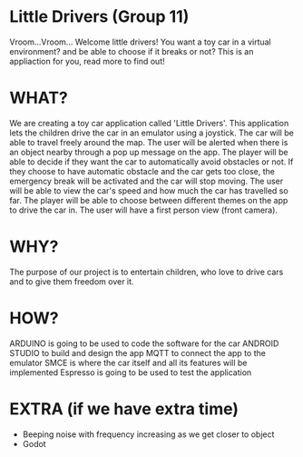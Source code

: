# Little Drivers (Group 11)
Vroom...Vroom... Welcome little drivers! You want a toy car in a virtual environment? and be able to choose if it breaks or not? This is an appliaction for you, read more to find out!

# WHAT? 
We are creating a toy car application called 'Little Drivers'. This application lets the children drive the car in an emulator using a joystick. The car will be able to travel freely around the map. The user will be alerted when there is an object nearby through a pop up message on the app. The player will be able to decide if they want the car to automatically avoid obstacles or not. If they choose to have automatic obstacle and the car gets too close, the emergency break will be activated and the car will stop moving. The user will be able to view the car's speed and how much the car has travelled so far. The player will be able to choose between different themes on the app to drive the car in. The user will have a first person view (front camera).  

# WHY?
The purpose of our project is to entertain children, who love to drive cars and to give them freedom over it. 

# HOW?
ARDUINO is going to be used to code the software for the car
ANDROID STUDIO to build and design the app
MQTT to connect the app to the emulator
SMCE is where the car itself and all its features will be implemented
Espresso is going to be used to test the application

# EXTRA (if we have extra time)
- Beeping noise with frequency increasing as we get closer to object
- Godot 


